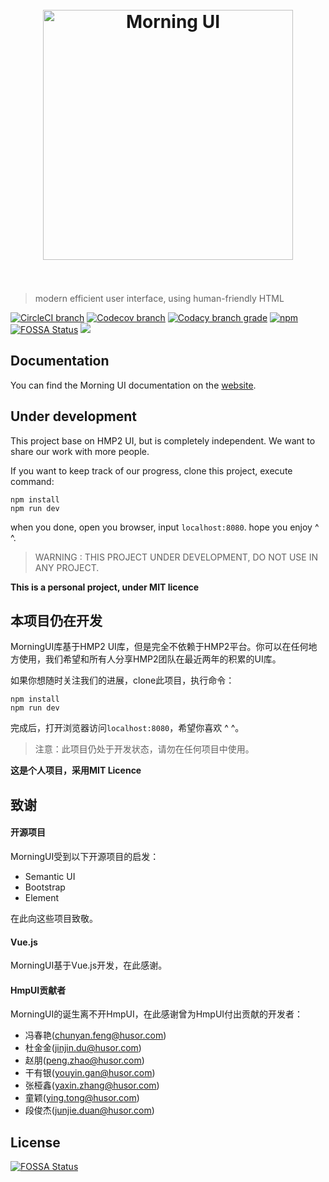 <h1 align="center">
    <br>
    <img src="http://h0.hucdn.com/open/201643/b11d51da34591932_1200x1200.jpg" width="400" alt="Morning UI">
    <br>
    <br>
</h1>

> modern efficient user interface, using human-friendly HTML

[![CircleCI branch](https://img.shields.io/circleci/project/github/Morning-UI/morning-ui/master.svg)](https://circleci.com/gh/Morning-UI/morning-ui)
[![Codecov branch](https://img.shields.io/codecov/c/github/Morning-UI/morning-ui/master.svg)](https://codecov.io/gh/Morning-UI/morning-ui/branch/master)
[![Codacy branch grade](https://img.shields.io/codacy/grade/91448799c68e4422ba6436a7ecdb08a7/master.svg)](https://www.codacy.com/app/EarlyH/morning-ui?utm_source=github.com&amp;utm_medium=referral&amp;utm_content=Morning-UI/morning-ui&amp;utm_campaign=Badge_Grade)
[![npm](https://img.shields.io/npm/l/morning-ui.svg)](https://www.npmjs.com/package/morning-ui)
[![FOSSA Status](https://app.fossa.io/api/projects/git%2Bgithub.com%2FMorning-UI%2Fmorning-ui.svg?type=shield)](https://app.fossa.io/projects/git%2Bgithub.com%2FMorning-UI%2Fmorning-ui?ref=badge_shield)
[![](https://data.jsdelivr.com/v1/package/npm/morning-ui/badge?style=rounded)](https://www.jsdelivr.com/package/npm/morning-ui)

## Documentation

You can find the Morning UI documentation on the [website](https://morning-ui.com/).

## Under development

This project base on HMP2 UI, but is completely independent. We want to share our work with more people.

If you want to keep track of our progress, clone this project, execute command:

    npm install
    npm run dev

when you done, open you browser, input `localhost:8080`. hope you enjoy ^ ^.

> WARNING : THIS PROJECT UNDER DEVELOPMENT, DO NOT USE IN ANY PROJECT.

__This is a personal project, under MIT licence__

## 本项目仍在开发

MorningUI库基于HMP2 UI库，但是完全不依赖于HMP2平台。你可以在任何地方使用，我们希望和所有人分享HMP2团队在最近两年的积累的UI库。

如果你想随时关注我们的进展，clone此项目，执行命令：

    npm install
    npm run dev 

完成后，打开浏览器访问`localhost:8080`，希望你喜欢 ^ ^。

> 注意：此项目仍处于开发状态，请勿在任何项目中使用。

__这是个人项目，采用MIT Licence__

## 致谢

#### 开源项目

MorningUI受到以下开源项目的启发：

- Semantic UI
- Bootstrap
- Element

在此向这些项目致敬。


#### Vue.js

MorningUI基于Vue.js开发，在此感谢。

#### HmpUI贡献者

MorningUI的诞生离不开HmpUI，在此感谢曾为HmpUI付出贡献的开发者：

- 冯春艳(chunyan.feng@husor.com)
- 杜金金(jinjin.du@husor.com)
- 赵朋(peng.zhao@husor.com)
- 干有银(youyin.gan@husor.com)
- 张桠鑫(yaxin.zhang@husor.com)
- 童颖(ying.tong@husor.com)
- 段俊杰(junjie.duan@husor.com)


## License
[![FOSSA Status](https://app.fossa.io/api/projects/git%2Bgithub.com%2FMorning-UI%2Fmorning-ui.svg?type=large)](https://app.fossa.io/projects/git%2Bgithub.com%2FMorning-UI%2Fmorning-ui?ref=badge_large)